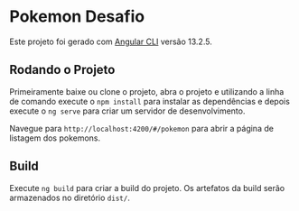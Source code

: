 # Pokemon Desafio

Este projeto foi gerado com [Angular CLI](https://github.com/angular/angular-cli) versão 13.2.5.

## Rodando o Projeto

Primeiramente baixe ou clone o projeto, abra o projeto e utilizando a linha de comando execute o `npm install` para instalar as dependências e depois execute o `ng serve` para criar um servidor de desenvolvimento.

Navegue para `http://localhost:4200/#/pokemon` para abrir a página de listagem dos pokemons.

## Build

Execute `ng build` para criar a build do projeto. Os artefatos da build serão armazenados no diretório `dist/`.
